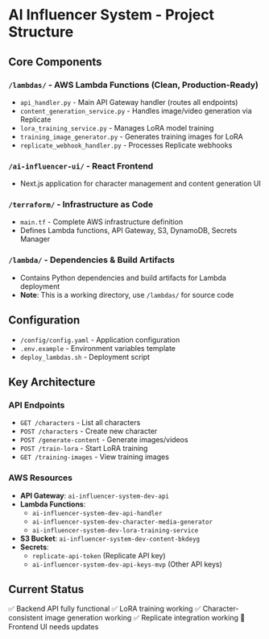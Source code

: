 # AI Influencer System - Project Structure

## Core Components

### `/lambdas/` - AWS Lambda Functions (Clean, Production-Ready)
- `api_handler.py` - Main API Gateway handler (routes all endpoints)
- `content_generation_service.py` - Handles image/video generation via Replicate
- `lora_training_service.py` - Manages LoRA model training
- `training_image_generator.py` - Generates training images for LoRA
- `replicate_webhook_handler.py` - Processes Replicate webhooks

### `/ai-influencer-ui/` - React Frontend
- Next.js application for character management and content generation UI

### `/terraform/` - Infrastructure as Code
- `main.tf` - Complete AWS infrastructure definition
- Defines Lambda functions, API Gateway, S3, DynamoDB, Secrets Manager

### `/lambda/` - Dependencies & Build Artifacts
- Contains Python dependencies and build artifacts for Lambda deployment
- **Note**: This is a working directory, use `/lambdas/` for source code

## Configuration
- `/config/config.yaml` - Application configuration
- `.env.example` - Environment variables template
- `deploy_lambdas.sh` - Deployment script

## Key Architecture

### API Endpoints
- `GET /characters` - List all characters
- `POST /characters` - Create new character
- `POST /generate-content` - Generate images/videos
- `POST /train-lora` - Start LoRA training
- `GET /training-images` - View training images

### AWS Resources
- **API Gateway**: `ai-influencer-system-dev-api`
- **Lambda Functions**: 
  - `ai-influencer-system-dev-api-handler`
  - `ai-influencer-system-dev-character-media-generator`
  - `ai-influencer-system-dev-lora-training-service`
- **S3 Bucket**: `ai-influencer-system-dev-content-bkdeyg`
- **Secrets**: 
  - `replicate-api-token` (Replicate API key)
  - `ai-influencer-system-dev-api-keys-mvp` (Other API keys)

## Current Status
✅ Backend API fully functional
✅ LoRA training working
✅ Character-consistent image generation working
✅ Replicate integration working
🔄 Frontend UI needs updates

